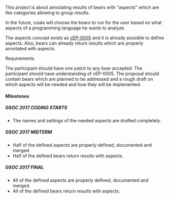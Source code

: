 This project is about annotating results of bears with "aspects" which are like categories allowing to group results.

In the future, coala will choose the bears to run for the user based on what aspects of a programming language he wants to analyze.

The aspects concept exists as
[cEP-0005](https://github.com/coala/cEPs/blob/master/cEP-0005.md) and it is already
possible to define aspects. Also, bears can already return results which are properly
annotated with aspects.

Requirements

The participant should have one patch to any bear accepted.
The participant should have understanding of cEP-0005.
The proposal should contain bears which are planned to be addressed and a rough draft on which aspects will be needed and how they will be implemented.

#### Milestones

##### GSOC 2017 CODING STARTS

* The names and settings of the needed aspects are drafted completely.

##### GSOC 2017 MIDTERM

* Half of the defined aspects are properly defined, documented and merged.
* Half of the defined bears return results with aspects.

##### GSOC 2017 FINAL

* All of the defined aspects are properly defined, documented and merged.
* All of the defined bears return results with aspects.
